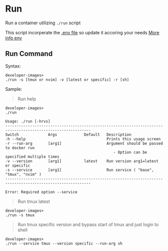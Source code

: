 # Run

Run a container utilizing `./run` script

This script incorperate the [.env file](/src/.env) so update it accoring your needs [More info env](./environment.md)

## Run Command

Syntax:

    developer-images>
    ./run -s [tmux or nvim] -v [latest or specific] -r [sh]

Sample:

> Run help

    developer-images>
    ./run

    Usage: ./run [-hrvs]
    ------------------------------------------------------------------------------------------------------------
    Switch             Args            Default   Description
    -h --help                                    Prints this usage screen
    -r --run-arg       [arg1]                    Argument should be passed to docker run
                                                    - Option can be specified multiple times
    -v --version       [arg1]          latest    Run version arg1=latest or specific
    -s --service       [arg1]                    Run service ( "base", "tmux", "nvim" )
    ------------------------------------------------------------------------------------------------------------

    Error: Required option --service

> Run tmux latest

    developer-images>
    ./run -s tmux

> Run tmux specific version and bypass start of tmux and just login to shell

    developer-images>
    ./run --service tmux --version specific --run-arg sh
